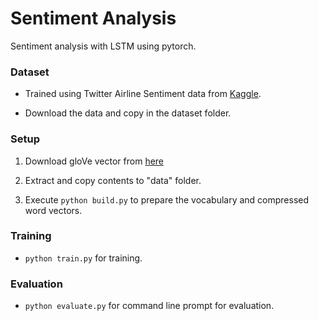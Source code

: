 # Sentiment Analysis
Sentiment analysis with LSTM using pytorch.

### Dataset
- Trained using Twitter Airline Sentiment data from [Kaggle](https://www.kaggle.com/crowdflower/twitter-airline-sentiment).

- Download the data and copy in the dataset folder. 

### Setup
1. Download gloVe vector from [here](http://nlp.stanford.edu/data/glove.6B.zip)

2. Extract and copy contents to "data" folder.

3. Execute `python build.py` to prepare the vocabulary and compressed word vectors.

### Training
- ```python train.py``` for training.

### Evaluation
- ```python evaluate.py``` for command line prompt for evaluation.